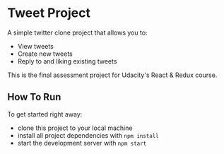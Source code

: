 # Tweet Project
A simple twitter clone project that allows you to:
* View tweets
* Create new tweets
* Reply to and liking existing tweets

This is the final assessment project for Udacity's React & Redux course. 
## How To Run

To get started right away:

* clone this project to your local machine
* install all project dependencies with `npm install`
* start the development server with `npm start`

